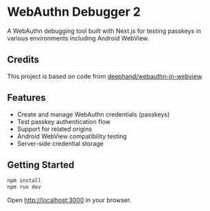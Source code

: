 # WebAuthn Debugger 2

A WebAuthn debugging tool built with Next.js for testing passkeys in various environments including Android WebView.

## Credits

This project is based on code from [deephand/webauthn-in-webview](https://github.com/deephand/webauthn-in-webview).

## Features

- Create and manage WebAuthn credentials (passkeys)
- Test passkey authentication flow
- Support for related origins
- Android WebView compatibility testing
- Server-side credential storage

## Getting Started

```bash
npm install
npm run dev
```

Open [http://localhost:3000](http://localhost:3000) in your browser.
